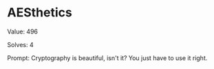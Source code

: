 
AESthetics
==========


Value: 496

Solves: 4

Prompt: Cryptography is beautiful, isn't it? You just have to use it right.